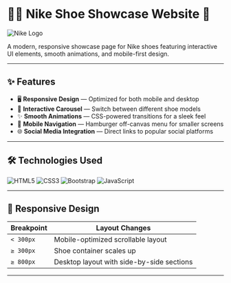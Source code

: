# 🏃‍♂️ Nike Shoe Showcase Website 🛒

![Nike Logo](https://img.icons8.com/color/96/000000/nike.png)

A modern, responsive showcase page for Nike shoes featuring interactive UI elements, smooth animations, and mobile-first design.

---

## ✨ Features

- 🖥️ **Responsive Design** — Optimized for both mobile and desktop
- 🎨 **Interactive Carousel** — Switch between different shoe models
- ✨ **Smooth Animations** — CSS-powered transitions for a sleek feel
- 📱 **Mobile Navigation** — Hamburger off-canvas menu for smaller screens
- 🌐 **Social Media Integration** — Direct links to popular social platforms

---

## 🛠️ Technologies Used

![HTML5](https://img.shields.io/badge/-HTML5-E34F26?logo=html5&logoColor=white)
![CSS3](https://img.shields.io/badge/-CSS3-1572B6?logo=css3&logoColor=white)
![Bootstrap](https://img.shields.io/badge/-Bootstrap-7952B3?logo=bootstrap&logoColor=white)
![JavaScript](https://img.shields.io/badge/-JavaScript-F7DF1E?logo=javascript&logoColor=black)

---

## 📱 Responsive Design

| Breakpoint     | Layout Changes                            |
|----------------|--------------------------------------------|
| `< 300px`      | Mobile-optimized scrollable layout         |
| `≥ 300px`      | Shoe container scales up                   |
| `≥ 800px`      | Desktop layout with side-by-side sections  |

---
